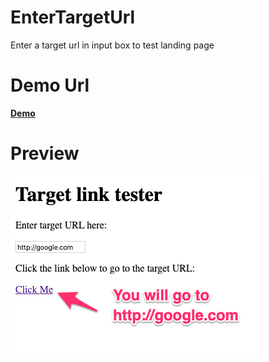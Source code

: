 # EnterTargetUrl
Enter a target url in input box to test landing page

# Demo Url
**[Demo](https://vishwarajanand.github.io/EnterTargetUrl/)**

# Preview
![Preview](https://raw.githubusercontent.com/vishwarajanand/EnterTargetUrl/master/demo.png "Preview")
